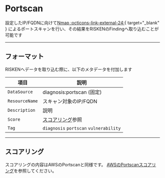 # Portscan

設定したIP/FQDNに向けて[Nmap :octicons-link-external-24:](https://nmap.org/man/ja/index.html){ target="_blank" } によるポートスキャンを行い、その結果をRISKENのFindingへ取り込むことが可能です


---
## フォーマット

RISKENへデータを取り込む際に、以下のメタデータを付加します

| 項目            | 説明                                            |
| -------------- | ---------------------------------------------- |
| `DataSource`   | diagnosis:portscan (固定)                |
| `ResourceName` | スキャン対象のIP/FQDN                                         |
| `Description`  | 説明        　                |
| `Score`        | [スコアリング](/diagnosis/portscan#_2)参照            |
| `Tag`          | `diagnosis` `portscan` `vulnerability`  |

---
## スコアリング

スコアリングの内容はAWSのPortscanと同様です。
[AWSのPortscanスコアリング](/aws/portscan#_3)を参照してください。